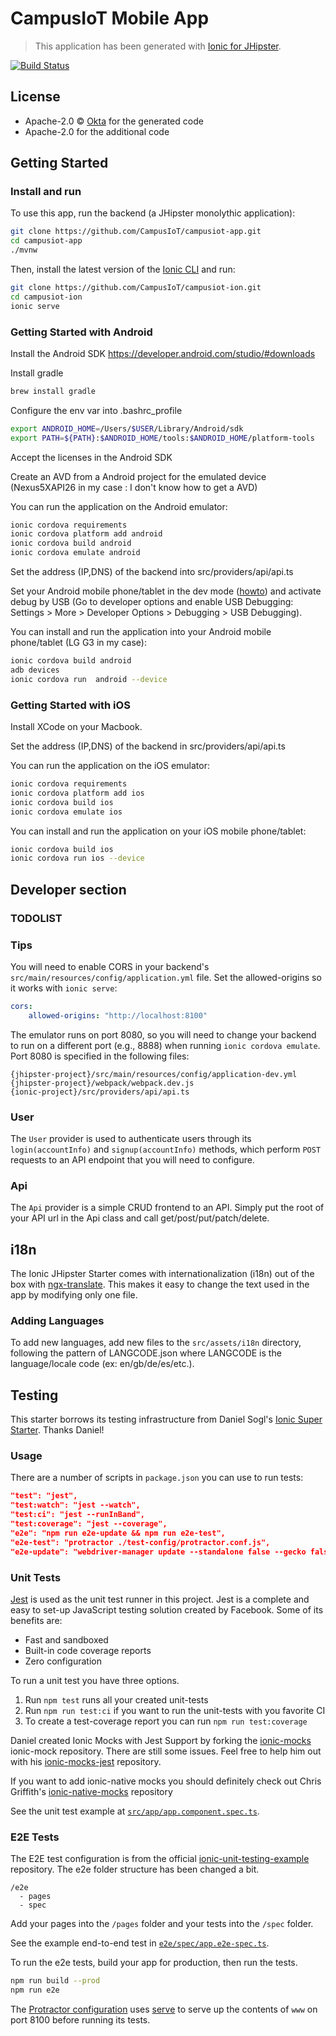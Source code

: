 # CampusIoT Mobile App

> This application has been generated with [Ionic for JHipster](https://github.com/oktadeveloper/generator-jhipster-ionic).

[![Build Status][travis-image]][travis-url]

## License
* Apache-2.0 © [Okta](https://developer.okta.com/) for the generated code
* Apache-2.0 for the additional code

## Getting Started

### Install and run

To use this app, run the backend (a JHipster monolythic application):

```bash
git clone https://github.com/CampusIoT/campusiot-app.git
cd campusiot-app
./mvnw
```

Then, install the latest version of the [Ionic CLI](https://ionicframework.com/docs/cli/) and run:

```bash
git clone https://github.com/CampusIoT/campusiot-ion.git
cd campusiot-ion
ionic serve
```
### Getting Started with Android

Install the Android SDK https://developer.android.com/studio/#downloads

Install gradle
```bash
brew install gradle
```

Configure the env var into .bashrc_profile
```bash
export ANDROID_HOME=/Users/$USER/Library/Android/sdk
export PATH=${PATH}:$ANDROID_HOME/tools:$ANDROID_HOME/platform-tools
```

Accept the licenses in the Android SDK

Create an AVD from a Android project for the emulated device (Nexus5XAPI26 in my case : I don't know how to get a AVD)

You can run the application on the Android emulator:
```bash
ionic cordova requirements
ionic cordova platform add android
ionic cordova build android
ionic cordova emulate android
```

Set the address (IP,DNS) of the backend into src/providers/api/api.ts

Set your Android mobile phone/tablet in the dev mode ([howto](https://neilberry.com/blog/post.php?s=2017-01-07-how-to-run-your-ionic-app-on-real-devices)) and activate debug by USB (Go to developer options and enable USB Debugging: Settings > More > Developer Options > Debugging > USB Debugging).

You can install and run the application into your Android mobile phone/tablet (LG G3 in my case):
```bash
ionic cordova build android
adb devices
ionic cordova run  android --device
```
### Getting Started with iOS

Install XCode on your Macbook.

Set the address (IP,DNS) of the backend in src/providers/api/api.ts

You can run the application on the iOS emulator:
```bash
ionic cordova requirements
ionic cordova platform add ios
ionic cordova build ios
ionic cordova emulate ios
```

You can install and run the application on your iOS mobile phone/tablet:
```bash
ionic cordova build ios
ionic cordova run ios --device
```

## Developer section

### TODOLIST


### Tips

You will need to enable CORS in your backend's `src/main/resources/config/application.yml` file. Set the allowed-origins so it works with `ionic serve`:

```yaml
cors:
    allowed-origins: "http://localhost:8100"
```

The emulator runs on port 8080, so you will need to change your backend to run on a different port (e.g., 8888) when running `ionic cordova emulate`. Port 8080 is specified in the following files:

```
{jhipster-project}/src/main/resources/config/application-dev.yml
{jhipster-project}/webpack/webpack.dev.js
{ionic-project}/src/providers/api/api.ts
```

### User

The `User` provider is used to authenticate users through its
`login(accountInfo)` and `signup(accountInfo)` methods, which perform `POST`
requests to an API endpoint that you will need to configure.

### Api

The `Api` provider is a simple CRUD frontend to an API. Simply put the root of
your API url in the Api class and call get/post/put/patch/delete.

## i18n

The Ionic JHipster Starter comes with internationalization (i18n) out of the box with
[ngx-translate](https://github.com/ngx-translate/core). This makes it easy to
change the text used in the app by modifying only one file.

### Adding Languages

To add new languages, add new files to the `src/assets/i18n` directory,
following the pattern of LANGCODE.json where LANGCODE is the language/locale
code (ex: en/gb/de/es/etc.).

## Testing

This starter borrows its testing infrastructure from Daniel Sogl's [Ionic Super Starter](https://github.com/danielsogl/ionic-super-starter). Thanks Daniel!

### Usage

There are a number of scripts in `package.json` you can use to run tests:

```json
"test": "jest",
"test:watch": "jest --watch",
"test:ci": "jest --runInBand",
"test:coverage": "jest --coverage",
"e2e": "npm run e2e-update && npm run e2e-test",
"e2e-test": "protractor ./test-config/protractor.conf.js",
"e2e-update": "webdriver-manager update --standalone false --gecko false"
```

### Unit Tests

[Jest](https://facebook.github.io/jest/) is used as the unit test runner in this project. Jest is a complete and easy to set-up JavaScript testing solution created by Facebook. Some of its benefits are:

- Fast and sandboxed
- Built-in code coverage reports
- Zero configuration

To run a unit test you have three options.

1. Run `npm test` runs all your created unit-tests
2. Run `npm run test:ci` if you want to run the unit-tests with you favorite CI
3. To create a test-coverage report you can run `npm run test:coverage`

Daniel created Ionic Mocks with Jest Support by forking the [ionic-mocks](https://github.com/stonelasley/ionic-mocks) ionic-mock repository. There are still some issues. Feel free to help him out with his [ionic-mocks-jest](https://github.com/danielsogl/ionic-mocks-jest) repository.

If you want to add ionic-native mocks you should definitely check out Chris Griffith's [ionic-native-mocks](https://github.com/chrisgriffith/ionic-native-mocks) repository

See the unit test example at [`src/app/app.component.spec.ts`](src/app/app.component.spec.ts).

### E2E Tests

The E2E test configuration is from the official [ionic-unit-testing-example](https://github.com/ionic-team/ionic-unit-testing-example) repository. The e2e folder structure has been changed a bit.

```
/e2e
  - pages
  - spec
```

Add your pages into the `/pages` folder and your tests into the `/spec` folder.

See the example end-to-end test in [`e2e/spec/app.e2e-spec.ts`](e2e/spec/app.e2e-spec.ts).

To run the e2e tests, build your app for production, then run the tests.

```bash
npm run build --prod
npm run e2e
```

The [Protractor configuration](test/protractor.conf.js) uses [serve](https://www.npmjs.com/package/serve) to serve up the contents of `www` on port 8100 before running its tests.

[travis-image]: https://travis-ci.org/campusiot/campusiot.github.io/logo.svg?branch=master
[travis-url]: https://travis-ci.org/campusiot/campusiot-ion

